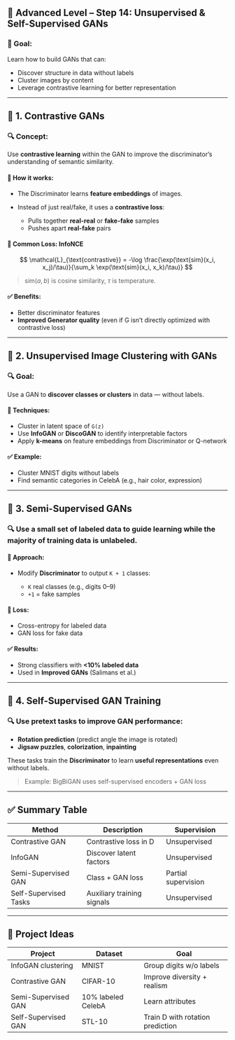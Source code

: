 ## 🔴 Advanced Level – Step 14: **Unsupervised & Self-Supervised GANs**

### 🎯 Goal:

Learn how to build GANs that can:

* Discover structure in data without labels
* Cluster images by content
* Leverage contrastive learning for better representation

---

## 🧠 1. **Contrastive GANs**

### 🔍 Concept:

Use **contrastive learning** within the GAN to improve the discriminator’s understanding of semantic similarity.

#### 🔧 How it works:

* The Discriminator learns **feature embeddings** of images.
* Instead of just real/fake, it uses a **contrastive loss**:

  * Pulls together **real-real** or **fake-fake** samples
  * Pushes apart **real-fake** pairs

#### 📌 Common Loss: **InfoNCE**

$$
\mathcal{L}_{\text{contrastive}} = -\log \frac{\exp(\text{sim}(x_i, x_j)/\tau)}{\sum_k \exp(\text{sim}(x_i, x_k)/\tau)}
$$

> $\text{sim}(a,b)$ is cosine similarity, $\tau$ is temperature.

#### ✅ Benefits:

* Better discriminator features
* **Improved Generator quality** (even if G isn’t directly optimized with contrastive loss)

---

## 🧠 2. **Unsupervised Image Clustering with GANs**

### 🔍 Goal:

Use a GAN to **discover classes or clusters** in data — without labels.

#### 🧩 Techniques:

* Cluster in latent space of `G(z)`
* Use **InfoGAN** or **DiscoGAN** to identify interpretable factors
* Apply **k-means** on feature embeddings from Discriminator or Q-network

#### ✅ Example:

* Cluster MNIST digits without labels
* Find semantic categories in CelebA (e.g., hair color, expression)

---

## 🧠 3. **Semi-Supervised GANs**

### 🔍 Use a small set of labeled data to **guide learning** while the majority of training data is unlabeled.

#### 🔧 Approach:

* Modify **Discriminator** to output `K + 1` classes:

  * `K` real classes (e.g., digits 0–9)
  * `+1` = fake samples

#### 🧪 Loss:

* Cross-entropy for labeled data
* GAN loss for fake data

#### ✅ Results:

* Strong classifiers with **<10% labeled data**
* Used in **Improved GANs** (Salimans et al.)

---

## 🧠 4. **Self-Supervised GAN Training**

### 🔍 Use **pretext tasks** to improve GAN performance:

* **Rotation prediction** (predict angle the image is rotated)
* **Jigsaw puzzles**, **colorization**, **inpainting**

These tasks train the **Discriminator** to learn **useful representations** even without labels.

> Example: BigBiGAN uses self-supervised encoders + GAN loss

---

## ✅ Summary Table

| Method                | Description                | Supervision         |
| --------------------- | -------------------------- | ------------------- |
| Contrastive GAN       | Contrastive loss in D      | Unsupervised        |
| InfoGAN               | Discover latent factors    | Unsupervised        |
| Semi-Supervised GAN   | Class + GAN loss           | Partial supervision |
| Self-Supervised Tasks | Auxiliary training signals | Unsupervised        |

---

## 🧪 Project Ideas

| Project             | Dataset            | Goal                             |
| ------------------- | ------------------ | -------------------------------- |
| InfoGAN clustering  | MNIST              | Group digits w/o labels          |
| Contrastive GAN     | CIFAR-10           | Improve diversity + realism      |
| Semi-Supervised GAN | 10% labeled CelebA | Learn attributes                 |
| Self-Supervised GAN | STL-10             | Train D with rotation prediction |

